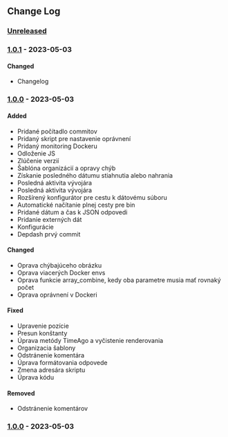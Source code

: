 ## Change Log

### [Unreleased][unreleased]

### [1.0.1] - 2023-05-03
#### Changed
- Changelog

### [1.0.0] - 2023-05-03
#### Added
- Pridané počítadlo commitov
- Pridaný skript pre nastavenie oprávnení
- Pridaný monitoring Dockeru
- Odloženie JS
- Zlúčenie verzií
- Šablóna organizácií a opravy chýb
- Získanie posledného dátumu stiahnutia alebo nahrania
- Posledná aktivita vývojára
- Posledná aktivita vývojára
- Rozšírený konfigurátor pre cestu k dátovému súboru
- Automatické načítanie plnej cesty pre bin
- Pridané dátum a čas k JSON odpovedi
- Pridanie externých dát
- Konfigurácie
- Depdash prvý commit

#### Changed
- Oprava chýbajúceho obrázku
- Oprava viacerých Docker envs
- Oprava funkcie array_combine, kedy oba parametre musia mať rovnaký počet
- Oprava oprávnení v Dockeri

#### Fixed
- Upravenie pozície
- Presun konštanty
- Úprava metódy TimeAgo a vyčistenie renderovania
- Organizacia šablony
- Odstránenie komentára
- Úprava formátovania odpovede
- Zmena adresára skriptu
- Úprava kódu

#### Removed
- Odstránenie komentárov

### [1.0.0] - 2023-05-03

[unreleased]: https://gitlab.dev.markiza.sk/devops/depdash/compare/1.0.1...master
[1.0.1]: https://gitlab.dev.markiza.sk/devops/depdash/compare/1.0.0...1.0.1
[1.0.0]: https://gitlab.dev.markiza.sk/devops/depdash/compare/8ec31e84459d962127984a5a353537eb57494a89...1.0.0
